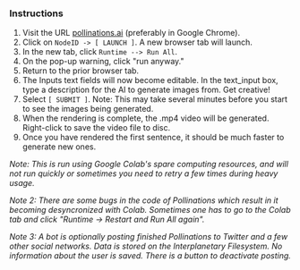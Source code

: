 ### Instructions

1. Visit the URL [pollinations.ai](https://pollinations.ai) (preferably in Google Chrome).
2. Click on `NodeID -> [ LAUNCH ]`. A new browser tab will launch.
3. In the new tab, click `Runtime --> Run All`.
4. On the pop-up warning, click "run anyway."
5. Return to the prior browser tab.
6. The Inputs text fields will now become editable. In the text_input box, type a description for the AI to generate images from. Get creative!
7. Select `[ SUBMIT ]`. Note: This may take several minutes before you start to see the images being generated.
8. When the rendering is complete, the .mp4 video will be generated. Right-click to save the video file to disc.
9. Once you have rendered the first sentence, it should be much faster to generate new ones. 

 *Note: This is run using Google Colab's spare computing resources, and will not run quickly or sometimes you need to retry a few times during heavy usage.*

 *Note 2: There are some bugs in the code of Pollinations which result in it becoming desyncronized with Colab. Sometimes one has to go to the Colab tab and click "Runtime -> Restart and Run All again".*
 
 *Note 3: A bot is optionally posting finished Pollinations to Twitter and a few other social networks. Data is stored on the Interplanetary Filesystem. No information about the user is saved. There is a button to deactivate posting.*
